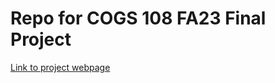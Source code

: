 # Repo for COGS 108 FA23 Final Project
[Link to project webpage](https://aaron3963.github.io/COGS-108-Project/)
